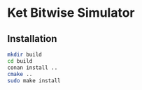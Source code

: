 # Ket Bitwise Simulator

## Installation

```bash
mkdir build
cd build
conan install ..
cmake ..
sudo make install
```
